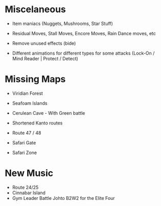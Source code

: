 # Miscelaneous
* Item maniacs (Nuggets, Mushrooms, Star Stuff)

* Residual Moves, Stall Moves, Encore Moves, Rain Dance moves, etc
* Remove unused effects (bide)
* Different animations for different types for some attacks (Lock-On / Mind Reader | Protect / Detect)

# Missing Maps
* Viridian Forest
* Seafoam Islands
* Cerulean Cave - With Green battle
* Shortened Kanto routes

* Route 47 / 48
* Safari Gate
* Safari Zone

# New Music

* Route 24/25
* Cinnabar Island
* Gym Leader Battle Johto B2W2 for the Elite Four
